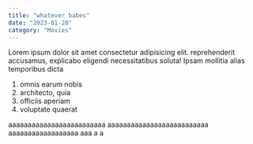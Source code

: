 ```yaml
---
title: "whatever babes"
date: "2023-01-20"
category: "Movies"
---
```


Lorem ipsum dolor sit amet consectetur adipisicing elit.
reprehenderit accusamus, explicabo eligendi necessitatibus soluta! Ipsam mollitia alias temporibus dicta

1. omnis earum nobis
2. architecto, quia
3. officiis aperiam
4. voluptate quaerat

aaaaaaaaaaaaaaaaaaaaaaaaa
aaaaaaaaaaaaaaaaaaaaaaaaaa
aaaaaaaaaaaaaaaaaa
aaa
a
a
